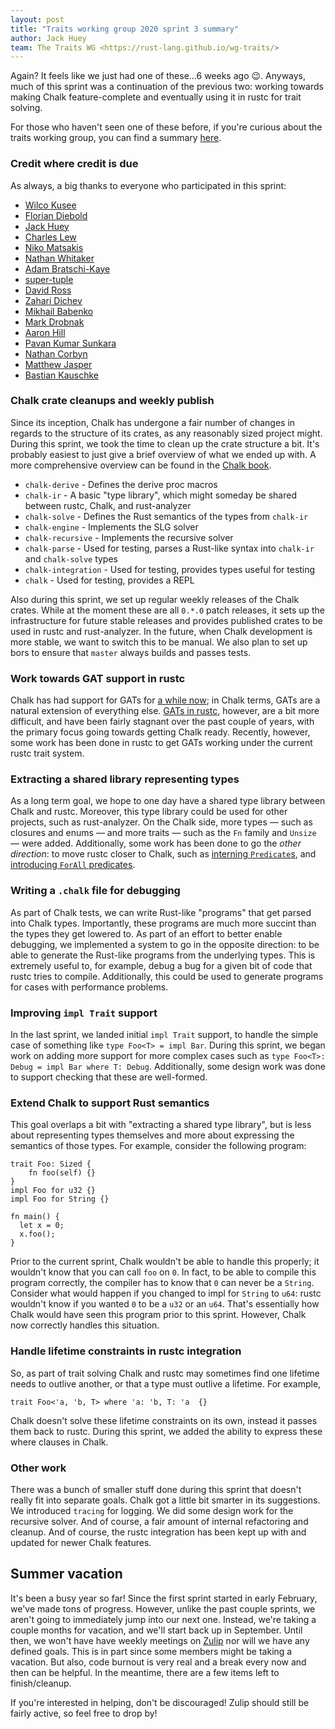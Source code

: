```yaml
---
layout: post
title: "Traits working group 2020 sprint 3 summary"
author: Jack Huey
team: The Traits WG <https://rust-lang.github.io/wg-traits/>
---
```


Again? It feels like we just had one of these...6 weeks ago 😉. Anyways, much of this sprint was a continuation of the previous two: working towards making Chalk feature-complete and eventually using it in rustc for trait solving.

For those who haven't seen one of these before, if you're curious about the traits working group, you can find a summary [here](https://rust-lang.github.io/wg-traits/).

### Credit where credit is due

As always, a big thanks to everyone who participated in this sprint:

* [Wilco Kusee]
* [Florian Diebold]
* [Jack Huey]
* [Charles Lew]
* [Niko Matsakis]
* [Nathan Whitaker]
* [Adam Bratschi-Kaye]
* [super-tuple]
* [David Ross]
* [Zahari Dichev]
* [Mikhail Babenko]
* [Mark Drobnak]
* [Aaron Hill]
* [Pavan Kumar Sunkara]
* [Nathan Corbyn]
* [Matthew Jasper]
* [Bastian Kauschke]

[Wilco Kusee]: https://github.com/detrumi
[Charles Lew]: https://github.com/crlf0710
[Niko Matsakis]: https://github.com/nikomatsakis
[Jack Huey]: https://github.com/jackh726
[Florian Diebold]: https://github.com/flodiebold
[Nathan Whitaker]: https://github.com/nathanwhit
[Adam Bratschi-Kaye]: https://github.com/adamrk
[super-tuple]: https://github.com/super-tuple
[David Ross]: https://github.com/daboross
[Zahari Dichev]: https://github.com/zaharidichev
[Mikhail Babenko]: https://github.com/Areredify
[Mark Drobnak]: https://github.com/Mcat12
[Aaron Hill]: https://github.com/Aaron1011
[Pavan Kumar Sunkara]: https://github.com/pksunkara
[Nathan Corbyn]: https://github.com/doctorn
[Matthew Jasper]: https://github.com/matthewjasper
[Bastian Kauschke]: https://github.com/lcnr

### Chalk crate cleanups and weekly publish

Since its inception, Chalk has undergone a fair number of changes in regards to the structure of its crates, as any reasonably sized project might. During this sprint, we took the time to clean up the crate structure a bit. It's probably easiest to just give a brief overview of what we ended up with. A more comprehensive overview can be found in the [Chalk book](http://rust-lang.github.io/chalk/book/what_is_chalk/crates.html).
- `chalk-derive` - Defines the derive proc macros
- `chalk-ir` - A basic "type library", which might someday be shared between rustc, Chalk, and rust-analyzer
- `chalk-solve` - Defines the Rust semantics of the types from `chalk-ir`
- `chalk-engine` - Implements the SLG solver
- `chalk-recursive` - Implements the recursive solver
- `chalk-parse` - Used for testing, parses a Rust-like syntax into `chalk-ir` and `chalk-solve` types
- `chalk-integration` - Used for testing, provides types useful for testing
- `chalk` - Used for testing, provides a REPL

Also during this sprint, we set up regular weekly releases of the Chalk crates. While at the moment these are all `0.*.0` patch releases, it sets up the infrastructure for future stable releases and provides published crates to be used in rustc and rust-analyzer. In the future, when Chalk development is more stable, we want to switch this to be manual. We also plan to set up bors to ensure that `master` always builds and passes tests.

### Work towards GAT support in rustc

Chalk has had support for GATs for [a while now](https://github.com/rust-lang/chalk/pull/145); in Chalk terms, GATs are a natural extension of everything else. [GATs in rustc](https://github.com/rust-lang/rust/issues/44265), however, are a bit more difficult, and have been fairly stagnant over the past couple of years, with the primary focus going towards getting Chalk ready. Recently, however, some work has been done in rustc to get GATs working under the current rustc trait system.

### Extracting a shared library representing types

As a long term goal, we hope to one day have a shared type library between Chalk and rustc. Moreover, this type library could be used for other projects, such as rust-analyzer. On the Chalk side, more types — such as closures and enums — and more traits — such as the `Fn` family and `Unsize` — were added. Additionally, some work has been done to go the *other direction*: to move rustc closer to Chalk, such as [interning `Predicate`s](https://github.com/rust-lang/rust/pull/72055), and [introducing `ForAll` predicates](https://github.com/rust-lang/rust/pull/73503).

### Writing a `.chalk` file for debugging

As part of Chalk tests, we can write Rust-like "programs" that get parsed into Chalk types. Importantly, these programs are much more succint than the types they get lowered to. As part of an effort to better enable debugging, we implemented a system to go in the opposite direction: to be able to generate the Rust-like programs from the underlying types. This is extremely useful to, for example, debug a bug for a given bit of code that rustc tries to compile. Additionally, this could be used to generate programs for cases with performance problems.

### Improving `impl Trait` support

In the last sprint, we landed initial `impl Trait` support, to handle the simple case of something like `type Foo<T> = impl Bar`. During this sprint, we began work on adding more support for more complex cases such as `type Foo<T>: Debug = impl Bar where T: Debug`. Additionally, some design work was done to support checking that these are well-formed.

### Extend Chalk to support Rust semantics

This goal overlaps a bit with "extracting a shared type library", but is less about representing types themselves and more about expressing the semantics of those types. For example, consider the following program:

```
trait Foo: Sized {
    fn foo(self) {}
}
impl Foo for u32 {}
impl Foo for String {}

fn main() {
  let x = 0;
  x.foo();
}
```
Prior to the current sprint, Chalk wouldn't be able to handle this properly; it wouldn't know that you can call `foo` on `0`. In fact, to be able to compile this program correctly, the compiler has to know that `0` can never be a `String`. Consider what would happen if you changed to impl for `String` to `u64`: rustc wouldn't know if you wanted `0` to be a `u32` or an `u64`. That's essentially how Chalk would have seen this program prior to this sprint. However, Chalk now correctly handles this situation.

### Handle lifetime constraints in rustc integration

So, as part of trait solving Chalk and rustc may sometimes find one lifetime needs to outlive another, or that a type must outlive a lifetime. For example,

```
trait Foo<'a, 'b, T> where 'a: 'b, T: 'a  {}
```
Chalk doesn't solve these lifetime constraints on its own, instead it passes them back to rustc. During this sprint, we added the ability to express these where clauses in Chalk.

### Other work

There was a bunch of smaller stuff done during this sprint that doesn't really fit into separate goals. Chalk got a little bit smarter in its suggestions. We introduced `tracing` for logging. We did some design work for the recursive solver. And of course, a fair amount of internal refactoring and cleanup. And of course, the rustc integration has been kept up with and updated for newer Chalk features.

## Summer vacation

It's been a busy year so far! Since the first sprint started in early February, we've made tons of progress. However, unlike the past couple sprints, we aren't going to immediately jump into our next one. Instead, we're taking a couple months for vacation, and we'll start back up in September. Until then, we won't have have weekly meetings on [Zulip](https://rust-lang.zulipchat.com/#narrow/stream/144729-wg-traits) nor will we have any defined goals. This is in part since some members might be taking a vacation. But also, code burnout is very real and a break every now and then can be helpful. In the meantime, there are a few items left to finish/cleanup.

If you're interested in helping, don't be discouraged! Zulip should still be fairly active, so feel free to drop by!
